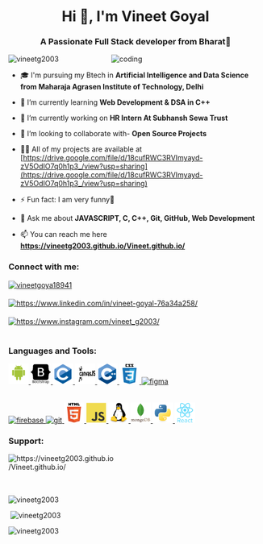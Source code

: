 <h1 align="center">Hi <Coders>👋, I'm Vineet Goyal</h1>
<h3 align="center">A Passionate Full Stack developer from Bharat🫠</h3>
<img align="right" alt="coding" width="300" src="https://camo.githubusercontent.com/c1dcb74cc1c1835b1d716f5051499a2814c683c806b15f04b0eba492863703e9/68747470733a2f2f63646e2e6472696262626c652e636f6d2f75736572732f3733303730332f73637265656e73686f74732f363538313234332f6176656e746f2e676966" style="margin-top: 5;">
<p align="left"> <img src="https://komarev.com/ghpvc/?username=vineetg2003&label=Profile%20views&color=0e75b6&style=flat" alt="vineetg2003" /> </p>

- 🎓 I'm pursuing my Btech in **Artificial Intelligence and Data Science from Maharaja Agrasen Institute of Technology, Delhi**

- 🌱 I’m currently learning **Web Development & DSA in C++**

- 🔭 I’m currently working on **HR Intern At Subhansh Sewa Trust**

- 👯 I’m looking to collaborate with- **Open Source Projects**

- 👨‍💻 All of my projects are available at <br> [https://drive.google.com/file/d/18cufRWC3RVImyayd-zV5OdIO7q0h1p3_/view?usp=sharing](https://drive.google.com/file/d/18cufRWC3RVImyayd-zV5OdIO7q0h1p3_/view?usp=sharing)

- ⚡ Fun fact: I am very funny🙊

- 💬 Ask me about **JAVASCRIPT, C, C++, Git, GitHub, Web Development**

- 📫 You can reach me here **https://vineetg2003.github.io/Vineet.github.io/**

<h3 align="left">Connect with me:</h3>
<p align="left">
<a href="https://twitter.com/vineetgoya18941" target="blank"><img align="center" src="https://raw.githubusercontent.com/rahuldkjain/github-profile-readme-generator/master/src/images/icons/Social/twitter.svg" alt="vineetgoya18941" height="30" width="40" /></a><br><br>
<a href="https://linkedin.com/in/https://www.linkedin.com/in/vineet-goyal-76a34a258/" target="blank"><img align="center" src="https://raw.githubusercontent.com/rahuldkjain/github-profile-readme-generator/master/src/images/icons/Social/linked-in-alt.svg" alt="https://www.linkedin.com/in/vineet-goyal-76a34a258/" height="30" width="40" /></a><br><br>
<a href="https://instagram.com/https://www.instagram.com/vineet_g2003/" target="blank"><img align="center" src="https://raw.githubusercontent.com/rahuldkjain/github-profile-readme-generator/master/src/images/icons/Social/instagram.svg" alt="https://www.instagram.com/vineet_g2003/" height="30" width="40" /></a><br><br>
</p>

<h3 align="left">Languages and Tools:</h3>
<p align="left"> <a href="https://developer.android.com" target="_blank" rel="noreferrer"> <img src="https://raw.githubusercontent.com/devicons/devicon/master/icons/android/android-original-wordmark.svg" alt="android" width="40" height="40"/> </a> <a href="https://getbootstrap.com" target="_blank" rel="noreferrer"> <img src="https://raw.githubusercontent.com/devicons/devicon/master/icons/bootstrap/bootstrap-plain-wordmark.svg" alt="bootstrap" width="40" height="40"/> </a> <a href="https://www.cprogramming.com/" target="_blank" rel="noreferrer"> <img src="https://raw.githubusercontent.com/devicons/devicon/master/icons/c/c-original.svg" alt="c" width="40" height="40"/> </a> <a href="https://canvasjs.com" target="_blank" rel="noreferrer"> <img src="https://raw.githubusercontent.com/Hardik0307/Hardik0307/master/assets/canvasjs-charts.svg" alt="canvasjs" width="40" height="40"/> </a> <a href="https://www.w3schools.com/cpp/" target="_blank" rel="noreferrer"> <img src="https://raw.githubusercontent.com/devicons/devicon/master/icons/cplusplus/cplusplus-original.svg" alt="cplusplus" width="40" height="40"/> </a> <a href="https://www.w3schools.com/css/" target="_blank" rel="noreferrer"> <img src="https://raw.githubusercontent.com/devicons/devicon/master/icons/css3/css3-original-wordmark.svg" alt="css3" width="40" height="40"/> </a> <a href="https://www.figma.com/" target="_blank" rel="noreferrer"> <img src="https://www.vectorlogo.zone/logos/figma/figma-icon.svg" alt="figma" width="40" height="40"/> </a><br><br><br> <a href="https://firebase.google.com/" target="_blank" rel="noreferrer"> <img src="https://www.vectorlogo.zone/logos/firebase/firebase-icon.svg" alt="firebase" width="40" height="40"/> </a> <a href="https://git-scm.com/" target="_blank" rel="noreferrer"> <img src="https://www.vectorlogo.zone/logos/git-scm/git-scm-icon.svg" alt="git" width="40" height="40"/> </a> <a href="https://www.w3.org/html/" target="_blank" rel="noreferrer"> <img src="https://raw.githubusercontent.com/devicons/devicon/master/icons/html5/html5-original-wordmark.svg" alt="html5" width="40" height="40"/> </a> <a href="https://developer.mozilla.org/en-US/docs/Web/JavaScript" target="_blank" rel="noreferrer"> <img src="https://raw.githubusercontent.com/devicons/devicon/master/icons/javascript/javascript-original.svg" alt="javascript" width="40" height="40"/> </a> <a href="https://www.linux.org/" target="_blank" rel="noreferrer"> <img src="https://raw.githubusercontent.com/devicons/devicon/master/icons/linux/linux-original.svg" alt="linux" width="40" height="40"/> </a> <a href="https://www.mongodb.com/" target="_blank" rel="noreferrer"> <img src="https://raw.githubusercontent.com/devicons/devicon/master/icons/mongodb/mongodb-original-wordmark.svg" alt="mongodb" width="40" height="40"/> </a> <a href="https://www.python.org" target="_blank" rel="noreferrer"> <img src="https://raw.githubusercontent.com/devicons/devicon/master/icons/python/python-original.svg" alt="python" width="40" height="40"/> </a> <a href="https://reactjs.org/" target="_blank" rel="noreferrer"> <img src="https://raw.githubusercontent.com/devicons/devicon/master/icons/react/react-original-wordmark.svg" alt="react" width="40" height="40"/> </a> </p>

<h3 align="left">Support:</h3>
<p><a href="https://ko-fi.com/https://vineetg2003.github.io/Vineet.github.io/"> <img align="left" src="https://cdn.ko-fi.com/cdn/kofi3.png?v=3" height="50" width="210" alt="https://vineetg2003.github.io/Vineet.github.io/" /></a></p><br><br><br><br>

<p><img  src="https://github-readme-stats.vercel.app/api/top-langs?username=vineetg2003&show_icons=true&locale=en&layout=compact" alt="vineetg2003" /></p>

<p>&nbsp;<img src="https://github-readme-stats.vercel.app/api?username=vineetg2003&show_icons=true&locale=en" alt="vineetg2003" /></p>

<p><img src="https://github-readme-streak-stats.herokuapp.com/?user=vineetg2003&" alt="vineetg2003" /></p>
